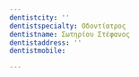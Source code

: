 ```yaml
---
dentistcity: ''
dentistspecialty: Οδοντίατρος
dentistname: Σωτηρίου Στέφανος
dentistaddress: ''
dentistmobile: 

---
```

